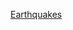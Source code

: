 [Earthquakes](https://www.iris.edu/app/station_monitor/#2019-09-10T02:33:54/UW-SP2/webicorder/UW-SP2|11114119)


